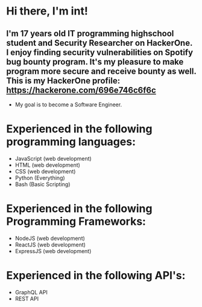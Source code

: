 # Hi there, I'm int! 

## I'm 17 years old IT programming highschool student and Security Researcher on HackerOne. I enjoy finding security vulnerabilities on Spotify bug bounty program. It's my pleasure to make program more secure and receive bounty as well. This is my HackerOne profile: https://hackerone.com/696e746c6f6c
- My goal is to become a Software Engineer.

# Experienced in the following programming languages:

- JavaScript (web development)
- HTML  (web development)
- CSS   (web development)
- Python (Everything)
- Bash (Basic Scripting)

# Experienced in the following Programming Frameworks:
- NodeJS   (web development)
- ReactJS  (web development)
- ExpressJS (web development)


# Experienced in the following API's:
- GraphQL API
- REST API






